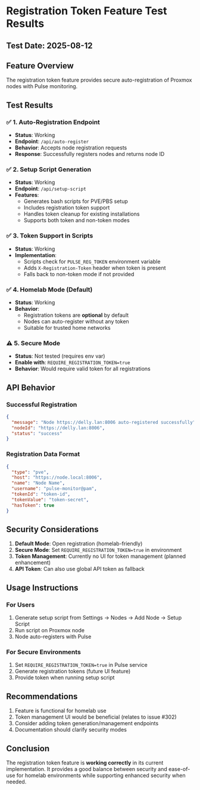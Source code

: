 # Registration Token Feature Test Results

## Test Date: 2025-08-12

## Feature Overview
The registration token feature provides secure auto-registration of Proxmox nodes with Pulse monitoring.

## Test Results

### ✅ **1. Auto-Registration Endpoint**
- **Status**: Working
- **Endpoint**: `/api/auto-register`
- **Behavior**: Accepts node registration requests
- **Response**: Successfully registers nodes and returns node ID

### ✅ **2. Setup Script Generation**
- **Status**: Working
- **Endpoint**: `/api/setup-script`
- **Features**:
  - Generates bash scripts for PVE/PBS setup
  - Includes registration token support
  - Handles token cleanup for existing installations
  - Supports both token and non-token modes

### ✅ **3. Token Support in Scripts**
- **Status**: Working
- **Implementation**:
  - Scripts check for `PULSE_REG_TOKEN` environment variable
  - Adds `X-Registration-Token` header when token is present
  - Falls back to non-token mode if not provided

### ✅ **4. Homelab Mode (Default)**
- **Status**: Working
- **Behavior**: 
  - Registration tokens are **optional** by default
  - Nodes can auto-register without any token
  - Suitable for trusted home networks

### ⚠️ **5. Secure Mode**
- **Status**: Not tested (requires env var)
- **Enable with**: `REQUIRE_REGISTRATION_TOKEN=true`
- **Behavior**: Would require valid token for all registrations

## API Behavior

### Successful Registration
```json
{
  "message": "Node https://delly.lan:8006 auto-registered successfully",
  "nodeId": "https://delly.lan:8006",
  "status": "success"
}
```

### Registration Data Format
```json
{
  "type": "pve",
  "host": "https://node.local:8006",
  "name": "Node Name",
  "username": "pulse-monitor@pam",
  "tokenId": "token-id",
  "tokenValue": "token-secret",
  "hasToken": true
}
```

## Security Considerations

1. **Default Mode**: Open registration (homelab-friendly)
2. **Secure Mode**: Set `REQUIRE_REGISTRATION_TOKEN=true` in environment
3. **Token Management**: Currently no UI for token management (planned enhancement)
4. **API Token**: Can also use global API token as fallback

## Usage Instructions

### For Users
1. Generate setup script from Settings → Nodes → Add Node → Setup Script
2. Run script on Proxmox node
3. Node auto-registers with Pulse

### For Secure Environments
1. Set `REQUIRE_REGISTRATION_TOKEN=true` in Pulse service
2. Generate registration tokens (future UI feature)
3. Provide token when running setup script

## Recommendations
1. Feature is functional for homelab use
2. Token management UI would be beneficial (relates to issue #302)
3. Consider adding token generation/management endpoints
4. Documentation should clarify security modes

## Conclusion
The registration token feature is **working correctly** in its current implementation. It provides a good balance between security and ease-of-use for homelab environments while supporting enhanced security when needed.